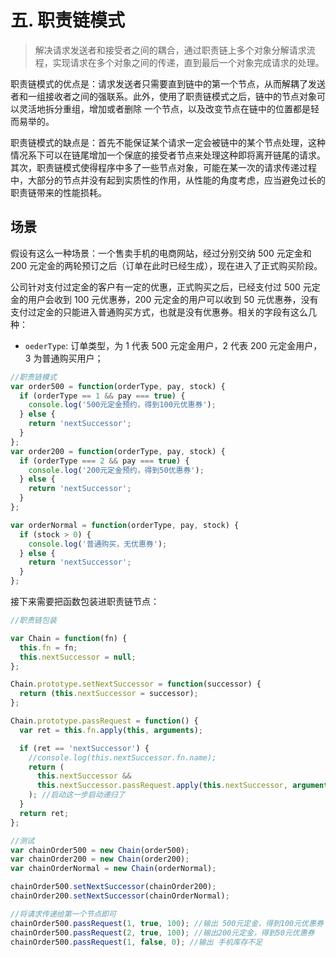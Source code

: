 # 五. 职责链模式

> 解决请求发送者和接受者之间的耦合，通过职责链上多个对象分解请求流程，实现请求在多个对象之间的传递，直到最后一个对象完成请求的处理。

职责链模式的优点是：请求发送者只需要直到链中的第一个节点，从而解耦了发送者和一组接收者之间的强联系。此外，使用了职责链模式之后，链中的节点对象可以灵活地拆分重组，增加或者删除 一个节点，以及改变节点在链中的位置都是轻而易举的。

职责链模式的缺点是：首先不能保证某个请求一定会被链中的某个节点处理，这种情况系下可以在链尾增加一个保底的接受者节点来处理这种即将离开链尾的请求。其次，职责链模式使得程序中多了一些节点对象，可能在某一次的请求传递过程中，大部分的节点并没有起到实质性的作用，从性能的角度考虑，应当避免过长的职责链带来的性能损耗。

## 场景

假设有这么一种场景：一个售卖手机的电商网站，经过分别交纳 500 元定金和 200 元定金的两轮预订之后（订单在此时已经生成），现在进入了正式购买阶段。

公司针对支付过定金的客户有一定的优惠，正式购买之后，已经支付过 500 元定金的用户会收到 100 元优惠券，200 元定金的用户可以收到 50 元优惠券，没有支付过定金的只能进入普通购买方式，也就是没有优惠券。相关的字段有这么几种：

- `oederType`: 订单类型，为 1 代表 500 元定金用户，2 代表 200 元定金用户，3 为普通购买用户；

```js
//职责链模式
var order500 = function(orderType, pay, stock) {
  if (orderType == 1 && pay === true) {
    console.log('500元定金预约，得到100元优惠券');
  } else {
    return 'nextSuccessor';
  }
};
var order200 = function(orderType, pay, stock) {
  if (orderType === 2 && pay === true) {
    console.log('200元定金预约，得到50优惠券');
  } else {
    return 'nextSuccessor';
  }
};

var orderNormal = function(orderType, pay, stock) {
  if (stock > 0) {
    console.log('普通购买，无优惠券');
  } else {
    return 'nextSuccessor';
  }
};
```

接下来需要把函数包装进职责链节点：

```js
//职责链包装

var Chain = function(fn) {
  this.fn = fn;
  this.nextSuccessor = null;
};

Chain.prototype.setNextSuccessor = function(successor) {
  return (this.nextSuccessor = successor);
};

Chain.prototype.passRequest = function() {
  var ret = this.fn.apply(this, arguments);

  if (ret == 'nextSuccessor') {
    //console.log(this.nextSuccessor.fn.name);
    return (
      this.nextSuccessor &&
      this.nextSuccessor.passRequest.apply(this.nextSuccessor, arguments)
    ); //启动这一步启动递归了
  }
  return ret;
};

//测试
var chainOrder500 = new Chain(order500);
var chainOrder200 = new Chain(order200);
var chainOrderNormal = new Chain(orderNormal);

chainOrder500.setNextSuccessor(chainOrder200);
chainOrder200.setNextSuccessor(chainOrderNormal);

//将请求传递给第一个节点即可
chainOrder500.passRequest(1, true, 100); //输出 500元定金，得到100元优惠券
chainOrder500.passRequest(2, true, 100); //输出200元定金，得到50元优惠券
chainOrder500.passRequest(1, false, 0); //输出 手机库存不足
```
